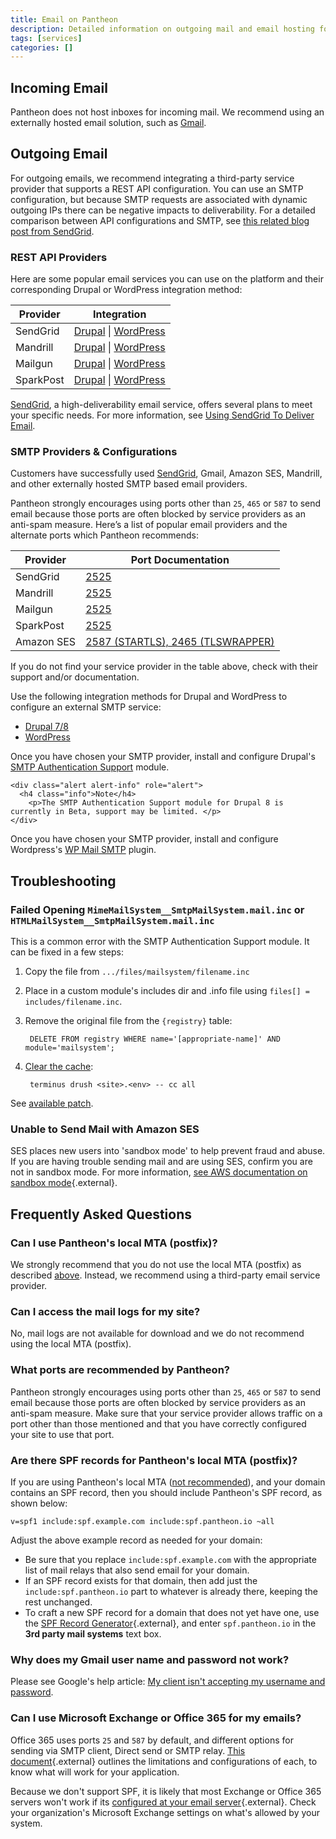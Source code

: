 ```yaml
---
title: Email on Pantheon
description: Detailed information on outgoing mail and email hosting for your Pantheon Drupal or WordPress site.
tags: [services]
categories: []
---
```

## Incoming Email

Pantheon does not host inboxes for incoming mail. We recommend using an externally hosted email solution, such as [Gmail](https://gsuite.google.com/index.html).

## Outgoing Email

For outgoing emails, we recommend integrating a third-party service provider that supports a REST API configuration. You can use an SMTP configuration, but because SMTP requests are associated with dynamic outgoing IPs there can be negative impacts to deliverability. For a detailed comparison between API configurations and SMTP, see [this related blog post from SendGrid](https://sendgrid.com/blog/web-api-or-smtp-relay-how-should-you-send-your-mail/).


### REST API Providers

Here are some popular email services you can use on the platform and their corresponding Drupal or WordPress integration method:

<table class="table table-responsive table-bordered">
    <thead class="thead-inverse">
      <tr>
        <th scope="row" class="thead-inverse">Provider</th>
        <th>Integration</th>
      </tr>
    </thead>
    <tbody>
      <tr>
        <td scope="row" class="thead-inverse">SendGrid</td>
        <td><a href="https://www.drupal.org/project/sendgrid_integration" target="blank">Drupal</a> | <a target="blank" href="https://wordpress.org/plugins/sendgrid-email-delivery-simplified/">WordPress</a></td>
      </tr>
      <tr>
        <td scope="row" class="thead-inverse">Mandrill</td>
        <td><a href="https://www.drupal.org/project/mandrill" target="blank">Drupal</a> | <a target="blank" href="https://wordpress.org/plugins/wpmandrill/">WordPress</a></td>
      </tr>
      <tr>
        <td scope="row" class="thead-inverse">Mailgun</td>
        <td><a href="https://www.drupal.org/project/mailgun" target="blank">Drupal</a> | <a target="blank" href="https://wordpress.org/plugins/mailgun/">WordPress</a></td>
      </tr>
      <tr>
        <td scope="row" class="thead-inverse">SparkPost</td>
        <td><a href="https://www.drupal.org/project/sparkpost" target="blank">Drupal</a> | <a target="blank" href="https://wordpress.org/plugins/sparkpost/">WordPress</a></td>
      </tr>
    </tbody>
</table>

[SendGrid](https://sendgrid.com/), a high-deliverability email service, offers several plans to meet your specific needs. For more information, see [Using SendGrid To Deliver Email](/docs/guides/sendgrid/).

### SMTP Providers & Configurations
Customers have successfully used [SendGrid](/docs/guides/sendgrid/), Gmail, Amazon SES, Mandrill, and other externally hosted SMTP based email providers.

Pantheon strongly encourages using ports other than `25`, `465` or `587` to send email because those ports are often blocked by service providers as an anti-spam measure. Here’s a list of popular email providers and the alternate ports which Pantheon recommends:

<table class="table table-responsive table-bordered">
    <thead class="thead-inverse">
      <tr>
        <th scope="row" class="thead-inverse">Provider</th>
        <th>Port Documentation</th>
      </tr>
    </thead>
    <tbody>
      <tr>
        <td>SendGrid</td>
        <td><a href="https://sendgrid.com/docs/Classroom/Basics/Email_Infrastructure/smtp_ports.html" target="blank">2525</a></td>
      </tr>
      <tr>
        <td>Mandrill</td>
        <td><a href="https://mandrill.zendesk.com/hc/en-us/articles/205582167-Which-SMTP-ports-can-I-use-" target="blank">2525</a></td>
      </tr>
      <tr>
        <td>Mailgun</td>
        <td><a href="http://blog.mailgun.com/25-465-587-what-port-should-i-use/" target="blank">2525</a></td>
      </tr>
      <tr>
        <td>SparkPost</td>
        <td><a href="https://www.sparkpost.com/docs/faq/smtp-connection-problems/" target="blank">2525</a></td>
      </tr>
      <tr>
        <td>Amazon SES</td>
        <td><a href="http://docs.aws.amazon.com/ses/latest/DeveloperGuide/smtp-connect.html" target="blank">2587 (STARTLS), 2465 (TLSWRAPPER)</a></td>
      </tr>
    </tbody>
</table>

If you do not find your service provider in the table above, check with their support and/or documentation.

Use the following integration methods for Drupal and WordPress to configure an external SMTP service:

<ul class="nav nav-tabs" role="tablist">
  <li class="active" role="presentation"><a href="#drupal" aria-controls="drupal" role="tab" data-toggle="tab">Drupal 7/8</a></li>
  <li role="presentation"><a href="#wp" aria-controls="wp" role="tab" data-toggle="tab">WordPress</a></li>
</ul>

<!-- Tab panes -->
<div class="tab-content">
  <div role="tabpanel" class="tab-pane active" id="drupal">
    Once you have chosen your SMTP provider, install and configure Drupal's <a href="https://drupal.org/project/smtp">SMTP Authentication Support</a> module.

    <div class="alert alert-info" role="alert">
      <h4 class="info">Note</h4>
        <p>The SMTP Authentication Support module for Drupal 8 is currently in Beta, support may be limited. </p>
    </div>
  </div>
  <div role="tabpanel" class="tab-pane" id="wp">
    Once you have chosen your SMTP provider, install and configure Wordpress's <a href="https://wordpress.org/plugins/wp-mail-smtp/">WP Mail SMTP</a> plugin.
  </div>
</div>


## Troubleshooting

### Failed Opening `MimeMailSystem__SmtpMailSystem.mail.inc` or `HTMLMailSystem__SmtpMailSystem.mail.inc`

This is a common error with the SMTP Authentication Support module. It can be fixed in a few steps:

1. Copy the file from `.../files/mailsystem/filename.inc`
2. Place in a custom module's includes dir and .info file using `files[] = includes/filename.inc`.
3. Remove the original file from the `{registry}` table:

        DELETE FROM registry WHERE name='[appropriate-name]' AND module='mailsystem';

4. [Clear the cache](https://github.com/pantheon-systems/cli):

        terminus drush <site>.<env> -- cc all

See [available patch](https://drupal.org/node/1369736#comment-5644064).

### Unable to Send Mail with Amazon SES

SES places new users into 'sandbox mode' to help prevent fraud and abuse. If you are having trouble sending mail and are using SES, confirm you are not in sandbox mode. For more information, [see AWS documentation on sandbox mode](https://docs.aws.amazon.com/ses/latest/DeveloperGuide/request-production-access.html){.external}.

## Frequently Asked Questions

### Can I use Pantheon's local MTA (postfix)?
We strongly recommend that you do not use the local MTA (postfix) as described [above](#outgoing-email). Instead, we recommend using a third-party email service provider.

### Can I access the mail logs for my site?
No, mail logs are not available for download and we do not recommend using the local MTA (postfix).

### What ports are recommended by Pantheon?
Pantheon strongly encourages using ports other than `25`, `465` or `587` to send email because those ports are often blocked by service providers as an anti-spam measure.  Make sure that your service provider allows traffic on a port other than those mentioned and that you have correctly configured your site to use that port.

### Are there SPF records for Pantheon's local MTA (postfix)?
If you are using Pantheon's local MTA ([not recommended](#outgoing-email)), and your domain contains an SPF record, then you should include Pantheon's SPF record, as shown below:

```
v=spf1 include:spf.example.com include:spf.pantheon.io ~all
```

Adjust the above example record as needed for your domain:

 - Be sure that you replace `include:spf.example.com` with the appropriate list of mail relays that also send email for your domain.
 - If an SPF record exists for that domain, then add just the `include:spf.pantheon.io` part to whatever is already there, keeping the rest unchanged.
 - To craft a new SPF record for a domain that does not yet have one, use the [SPF Record Generator](https://mxtoolbox.com/SPFRecordGenerator.aspx?domain=example.com){.external}, and enter `spf.pantheon.io` in the **3rd party mail systems** text box.

### Why does my Gmail user name and password not work?

Please see Google's help article: [My client isn't accepting my username and password](https://support.google.com/mail/answer/14257?p=client_login&rd=1).

### Can I use Microsoft Exchange or Office 365 for my emails?

Office 365 uses ports `25` and `587` by default, and different options for sending via SMTP client, Direct send or SMTP relay. [This document](https://support.office.com/en-us/article/How-to-set-up-a-multifunction-device-or-application-to-send-email-using-Office-365-69f58e99-c550-4274-ad18-c805d654b4c4?ui=en-US&rs=en-US&ad=US){.external} outlines the limitations and configurations of each, to know what will work for your application.

Because we don't support SPF, it is likely that most Exchange or Office 365 servers won't work if its [configured at your email server](https://technet.microsoft.com/en-us/library/dn789058%28v=exchg.150%29.aspx?f=255&MSPPError=-2147217396){.external}. Check your organization's Microsoft Exchange settings on what's allowed by your system.
